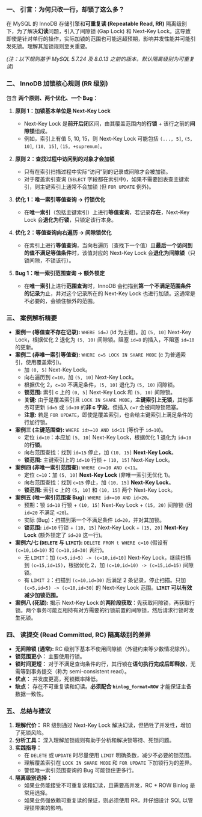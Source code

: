
### 一、 引言：为何只改一行，却锁了这么多？

在 MySQL 的 InnoDB 存储引擎和**可重复读 (Repeatable Read, RR)** 隔离级别下，为了解决**幻读**问题，引入了间隙锁 (Gap Lock) 和 Next-Key Lock。这导致即使是针对单行的操作，实际加锁的范围也可能远超预期，影响并发性能并可能引发死锁。理解其加锁规则至关重要。

*(注：以下规则基于 MySQL 5.7.24 及 8.0.13 之前的版本，默认隔离级别为可重复读)*

### 二、 InnoDB 加锁核心规则 (RR 级别)

包含 **两个原则、两个优化、一个 Bug**：

1.  **原则 1：加锁基本单位是 Next-Key Lock**
    *   Next-Key Lock 是**前开后闭**区间，由其覆盖范围内的**行锁** + 该行之前的**间隙锁**组成。
    *   例如，索引上有值 5, 10, 15，则 Next-Key Lock 可能包括 `(..., 5]`, `(5, 10]`, `(10, 15]`, `(15, +supremum]`。

2.  **原则 2：查找过程中访问到的对象才会加锁**
    *   只有在索引扫描过程中实际“访问”到的记录或间隙才会被加锁。
    *   对于覆盖索引查询 (`SELECT` 字段都在索引中)，如果不需要回表查主键索引，则主键索引上通常不会加锁 (但 `FOR UPDATE` 例外)。

3.  **优化 1：唯一索引等值查询 -> 行锁优化**
    *   在**唯一索引**（包括主键索引）上进行**等值查询**，若记录**存在**，Next-Key Lock 会**退化为行锁**，只锁定该行本身。

4.  **优化 2：等值查询向右遍历 -> 间隙锁优化**
    *   在索引上进行**等值查询**，当向右遍历（查找下一个值）且**最后一个访问到的值不满足等值条件**时，该值对应的 Next-Key Lock 会**退化为间隙锁**（只锁间隙，不锁该行）。

5.  **Bug 1：唯一索引范围查询 -> 额外锁定**
    *   在**唯一索引**上进行**范围查询**时，InnoDB 会扫描到**第一个不满足范围条件的记录**为止，并对这个记录所在的 Next-Key Lock 也进行加锁。这通常是不必要的，会锁住额外的范围。

### 三、 案例解析精要

*   **案例一 (等值查不存在记录):** `WHERE id=7` (id 为主键)。加 `(5, 10]` Next-Key Lock，根据优化 2 退化为 `(5, 10)` 间隙锁。阻塞 `id=8` 的插入，不阻塞 `id=10` 的更新。
*   **案例二 (非唯一索引等值查):** `WHERE c=5 LOCK IN SHARE MODE` (c 为普通索引，使用覆盖索引)。
    *   加 `(0, 5]` Next-Key Lock。
    *   向右遍历到 `c=10`，加 `(5, 10]` Next-Key Lock。
    *   根据优化 2，`c=10` 不满足条件，`(5, 10]` 退化为 `(5, 10)` 间隙锁。
    *   **锁范围:** 索引 c 上的 `(0, 5]` Next-Key Lock 和 `(5, 10)` 间隙锁。
    *   **关键:** 由于是覆盖索引且 `LOCK IN SHARE MODE`，**主键索引上无锁**，其他事务可更新 `id=5` 或 `id=10` 的**非 c 字段**。但插入 `c=7` 会被间隙锁阻塞。
    *   **注意:** 若是 `FOR UPDATE`，即使是覆盖索引，也会给主键索引上满足条件的行加行锁。
*   **案例三 (主键范围查):** `WHERE id>=10 AND id<11` (等价于 `id=10`)。
    *   定位 `id=10`：本应加 `(5, 10]` Next-Key Lock，根据优化 1 退化为 `id=10` 的**行锁**。
    *   向右范围查找：找到 `id=15` 停止，加 `(10, 15]` **Next-Key Lock**。
    *   **锁范围:** 主键索引上的 `id=10` 行锁 + `(10, 15]` Next-Key Lock。
*   **案例四 (非唯一索引范围查):** `WHERE c>=10 AND c<11`。
    *   定位 `c=10`：加 `(5, 10]` **Next-Key Lock** (非唯一索引无优化 1)。
    *   向右范围查找：找到 `c=15` 停止，加 `(10, 15]` **Next-Key Lock**。
    *   **锁范围:** 索引 c 上的 `(5, 10]` 和 `(10, 15]` 两个 Next-Key Lock。
*   **案例五 (唯一索引范围查 Bug):** `WHERE id>=10 AND id<20`。
    *   预期：锁 `id=10` 行锁 + `(10, 15]` Next-Key Lock + `(15, 20)` 间隙锁 (因 `id=20` 不满足 `<20`)。
    *   实际 (Bug)：扫描到第一个不满足条件 `id=20`，并对其加锁。
    *   **锁范围:** `id=10` 行锁 + `(10, 15]` Next-Key Lock + `(15, 20]` **Next-Key Lock** (额外锁定了 `id=20` 这一行)。
*   **案例六/七 (`DELETE` 与 `LIMIT`):** `DELETE FROM t WHERE c=10` (假设有 `(c=10,id=10)` 和 `(c=10,id=30)` 两行)。
    *   无 `LIMIT`：加 `(c=5,id=5) -> (c=10,id=10]` Next-Key Lock，继续扫描到 `(c=15,id=15)`，根据优化 2，加 `(c=10,id=10) -> (c=15,id=15)` 间隙锁。
    *   有 `LIMIT 2`：扫描到 `(c=10,id=30)` 后满足 2 条记录，停止扫描。只加 `(c=5,id=5) -> (c=10,id=30]` 的 Next-Key Lock 范围。**`LIMIT` 可以有效减少加锁范围。**
*   **案例八 (死锁):** 揭示 Next-Key Lock 的**两阶段获取**：先获取间隙锁，再获取行锁。两个事务可能互相持有对方需要的行锁前置的间隙锁，然后请求行锁时发生死锁。

### 四、 读提交 (Read Committed, RC) 隔离级别的差异

*   **无间隙锁 (通常):** RC 级别下基本不使用间隙锁（外键约束等少数情况除外）。
*   **锁范围更小：** 主要使用行锁。
*   **锁时间更短：** 对于不满足查询条件的行，其行锁在**语句执行完成后即释放**，无需等到事务提交（称为 semi-consistent read）。
*   **优点：** 并发度更高，死锁概率降低。
*   **缺点：** 存在不可重复读和幻读。**必须配合 `binlog_format=ROW`** 才能保证主备数据一致性。

### 五、 总结与建议

1.  **理解代价：** RR 级别通过 Next-Key Lock 解决幻读，但牺牲了并发性，增加了死锁风险。
2.  **分析工具：** 深入理解加锁规则有助于分析和解决锁等待、死锁问题。
3.  **实践指导：**
    *   在 `DELETE` 或 `UPDATE` 时尽量使用 `LIMIT` 明确条数，减少不必要的锁范围。
    *   理解覆盖索引在 `LOCK IN SHARE MODE` 和 `FOR UPDATE` 下加锁行为的差异。
    *   警惕唯一索引范围查询的 Bug 可能锁住更多行。
4.  **隔离级别选择：**
    *   如果业务能接受不可重复读和幻读，且需要高并发，RC + ROW Binlog 是常用选择。
    *   如果业务强依赖可重复读的保证，则必须使用 RR，并仔细设计 SQL 以管理锁带来的影响。
